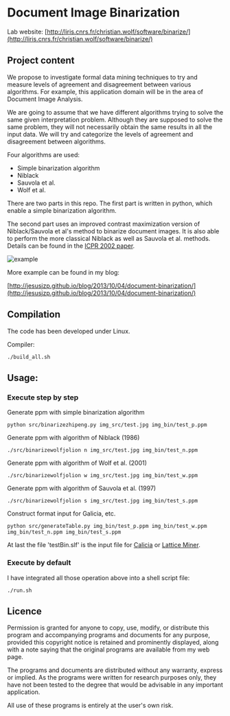 # Document Image Binarization

Lab website: [http://liris.cnrs.fr/christian.wolf/software/binarize/](http://liris.cnrs.fr/christian.wolf/software/binarize/)

## Project content

We propose to investigate formal data mining techniques to try and measure levels of agreement and disagreement between various algorithms. For example, this application domain will be in the area of Document Image Analysis.

We are going to assume that we have different algorithms trying to solve the same given interpretation problem. Although they are supposed to solve the same problem, they will not necessarily obtain the same results in all the input data. We will try and categorize the levels of agreement and disagreement between algorithms.

Four algorithms are used:

- Simple binarization algorithm
- Niblack
- Sauvola et al.
- Wolf et al.

There are two parts in this repo. The first part is written in python, which enable a simple binarization algorithm.

The second part uses an improved contrast maximization version of Niblack/Sauvola et al's method to binarize document images. It is also able to perform the more classical Niblack as well as Sauvola et al. methods. Details can be found in the [ICPR 2002 paper](http://liris.cnrs.fr/christian.wolf/publications/index.html#icpr2002v).

![example](http://liris.cnrs.fr/christian.wolf/software/binarize/ss_binarize_annotated.png)

More example can be found in my blog: 

[http://jesusjzp.github.io/blog/2013/10/04/document-binarization/](http://jesusjzp.github.io/blog/2013/10/04/document-binarization/)

## Compilation

The code has been developed under Linux.

Compiler:

	./build_all.sh

## Usage:

### Execute step by step

Generate ppm with simple binarization algorithm

	python src/binarizezhipeng.py img_src/test.jpg img_bin/test_p.ppm

Generate ppm with algorithm of Niblack (1986)

	./src/binarizewolfjolion n img_src/test.jpg img_bin/test_n.ppm

Generate ppm with algorithm of Wolf et al. (2001)

	./src/binarizewolfjolion w img_src/test.jpg img_bin/test_w.ppm

Generate ppm with algorithm of Sauvola et al. (1997)

	./src/binarizewolfjolion s img_src/test.jpg img_bin/test_s.ppm

Construct format input for Galicia, etc.

	python src/generateTable.py img_bin/test_p.ppm img_bin/test_w.ppm img_bin/test_n.ppm img_bin/test_s.ppm

At last the file 'testBin.slf' is the input file for [Calicia](http://www.iro.umontreal.ca/~galicia/) or [Lattice Miner](http://sourceforge.net/projects/lattice-miner/).

### Execute by default

I have integrated all those operation above into a shell script file:

	./run.sh

## Licence

Permission is granted for anyone to copy, use, modify, or distribute this program and accompanying programs and documents for any purpose, provided this copyright notice is retained and prominently displayed, along with a note saying that the original programs are available from my web page.

The programs and documents are distributed without any warranty, express or implied. As the programs were written for research purposes only, they have not been tested to the degree that would be advisable in any important application.

All use of these programs is entirely at the user's own risk.
